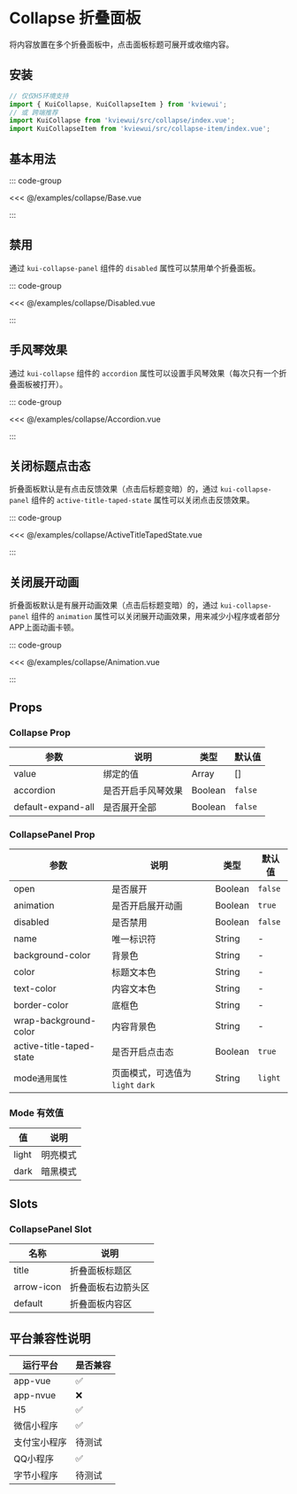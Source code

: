 # Collapse 折叠面板

将内容放置在多个折叠面板中，点击面板标题可展开或收缩内容。

<!--@include: ./tips/introduce.md-->

<TipsIntroduce />

## 安装
```ts
// 仅仅H5环境支持
import { KuiCollapse, KuiCollapseItem } from 'kviewui';
// 或 跨端推荐
import KuiCollapse from 'kviewui/src/collapse/index.vue';
import KuiCollapseItem from 'kviewui/src/collapse-item/index.vue';
```

## 基本用法

<!-- <show-code com-type="collapse" com-show-type="base" /> -->
::: code-group

<<< @/examples/collapse/Base.vue

:::

## 禁用

通过 `kui-collapse-panel` 组件的 `disabled` 属性可以禁用单个折叠面板。

<!-- <show-code com-type="collapse" com-show-type="disabled" /> -->
::: code-group

<<< @/examples/collapse/Disabled.vue

:::

## 手风琴效果

通过 `kui-collapse` 组件的 `accordion` 属性可以设置手风琴效果（每次只有一个折叠面板被打开）。

<!-- <show-code com-type="collapse" com-show-type="accordion" /> -->
::: code-group

<<< @/examples/collapse/Accordion.vue

:::

## 关闭标题点击态

折叠面板默认是有点击反馈效果（点击后标题变暗）的，通过 `kui-collapse-panel` 组件的 `active-title-taped-state` 属性可以关闭点击反馈效果。

<!-- <show-code com-type="collapse" com-show-type="taped-state" /> -->
::: code-group

<<< @/examples/collapse/ActiveTitleTapedState.vue

:::

## 关闭展开动画

折叠面板默认是有展开动画效果（点击后标题变暗）的，通过 `kui-collapse-panel` 组件的 `animation` 属性可以关闭展开动画效果，用来减少小程序或者部分APP上面动画卡顿。

<!-- <show-code com-type="collapse" com-show-type="animation" /> -->
::: code-group

<<< @/examples/collapse/Animation.vue

:::

<!-- ## 自定义文本颜色和背景颜色

通过 `kui-collapse-panel` 组件的 `text-color` 属性可以设置折叠面板的内容文本色，通过 `wrap-background-color` 属性可以设置折叠面板内容的背景色。

<show-code com-type="collapse" com-show-type="colors" />

## 自定义内容

通过 `kui-collapse-panel` 组件的 `title` 插槽可以设置折叠面板的自定义标题内容，通过 `arrow-icon` 插槽可以设置折叠面板标题区的箭头内容或者隐藏箭头。

<show-code com-type="collapse" com-show-type="slots" /> -->

## Props

### Collapse Prop

| 参数 | 说明 | 类型 | 默认值
|----- | ----- | ----- | ----- 
| value | 绑定的值 | Array | []
| accordion | 是否开启手风琴效果 | Boolean | `false`
| default-expand-all | 是否展开全部 | Boolean | `false`


### CollapsePanel Prop
| 参数 | 说明 | 类型 | 默认值 | 
|------|------|------|------|
| open | 是否展开 | Boolean | `false`
| animation | 是否开启展开动画 | Boolean | `true`
| disabled | 是否禁用 | Boolean | `false`
| name | 唯一标识符 | String | -
| background-color | 背景色 | String | -
| color | 标题文本色 | String | -
| text-color | 内容文本色 | String | -
| border-color | 底框色 | String | -
| wrap-background-color | 内容背景色 | String | -
| active-title-taped-state | 是否开启点击态 | Boolean  | `true`
| mode`通用属性` | 页面模式，可选值为 `light` `dark` | String  | `light`

### Mode 有效值
| 值 | 说明 |
|----|------|
| light | 明亮模式 |
| dark | 暗黑模式 |

## Slots

### CollapsePanel Slot
| 名称 | 说明
|------|------
| title | 折叠面板标题区
| arrow-icon | 折叠面板右边箭头区
| default | 折叠面板内容区

## 平台兼容性说明
| 运行平台 | 是否兼容
| --- | ---
| app-vue | ✅
| app-nvue | ❌
| H5 | ✅
| 微信小程序 | ✅
| 支付宝小程序 | 待测试
| QQ小程序 | ✅
| 字节小程序 | 待测试